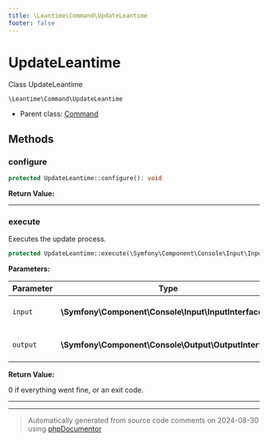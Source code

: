 ```yaml
---
title: \Leantime\Command\UpdateLeantime
footer: false
---
```


# UpdateLeantime

Class UpdateLeantime


`\Leantime\Command\UpdateLeantime`

* Parent class: [Command](../../../classes.md)



## Methods

### configure



```php
protected UpdateLeantime::configure(): void
```









**Return Value:**





---
### execute

Executes the update process.

```php
protected UpdateLeantime::execute(\Symfony\Component\Console\Input\InputInterface $input, \Symfony\Component\Console\Output\OutputInterface $output): int
```








**Parameters:**

| Parameter | Type | Description |
|-----------|------|-------------|
| `input` | **\Symfony\Component\Console\Input\InputInterface** | The input interface object. |
| `output` | **\Symfony\Component\Console\Output\OutputInterface** | The output interface object. |


**Return Value:**

0 if everything went fine, or an exit code.



---


---
> Automatically generated from source code comments on 2024-08-30 using [phpDocumentor](http://www.phpdoc.org/)
